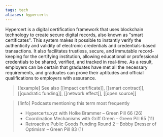 ```yaml
---
tags: tech
aliases: hypercerts
---
```


Hypercert is a digital certification framework that uses blockchain technology to create secure digital records, also known as "smart certificates". This system makes it possible to instantly verify the authenticity and validity of electronic credentials and credentials-based transactions. It also facilitates trustless, secure, and immutable record-keeping for the certifying institution, allowing educational or professional credentials to be shared, verified, and tracked in real-time. As a result, employers can be certain that graduates have met all the necessary requirements, and graduates can prove their aptitudes and official qualifications to employers with assurance.

> [!example] See also
> [[impact certificate]], [[smart contract]], [[quadratic funding]], [[network effect]], [[open source]]

> [!info] Podcasts mentioning this term most frequently
> * Hypercerts.xyz with Holke Brammer – Green Pill 66 (26)
> * Coordination Mechanisms with Griff Green – Green Pill 65 (11)
> * Retroactive Public Goods Funding Round 2 – Bobby Dresser of Optimism – Green Pill 83 (1)